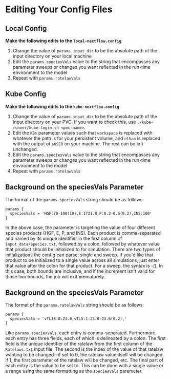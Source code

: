 # Editing Your Config Files


## Local Config

__Make the following edits to the `local-nextflow.config`__

1. Change the value of `params.input_dir` to be the absolute path of the input directory on your local machine
2. Edit the `params.speciesVals` value to the string that encompasses any parameter sweeps or changes you want reflected in the run-time environment to the model
3. Repeat with `params.ratelawVals`



## Kube Config

__Make the following edits to the `kube-nextflow.config`__

1. Change the value of `params.input_dir` to be the absolute path of the input directory on your PVC. If you want to check this, use `./kube-runner/kube-login.sh <pvc-name>`.
2. Edit the `K8s` parameter values such that `workspace` is replaced with whatever the path is for your persistent volume, and `ethan` is replaced with the output of `$USER` on your machine. The rest can be left unchanged.
3. Edit the `params.speciesVals` value to the string that encompasses any parameter sweeps or changes you want reflected in the run-time environment to the model
4. Repeat with `params.ratelawVals`


## Background on the speciesVals Parameter

The format of the `params.speciesVals` string should be as follows:

```
params {
  speciesVals = 'HGF:70-100(10),E:1721.0,P:0.2-0.6(0.2),INS:100'
}
```

In the above case, the parameter is targeting the value of four different species products (HGF, E, P, and INS). Each product is comma-separated and named by its unique identifier in the first column of `input_data/Species.txt`, followed by a colon, followed by whatever value that product should be initialized to for simulation. There are two types of initializations the config can parse: single and sweep. If you'd like that product to be initialized to a single value across all simulations, just enter that value after the colon for that product. For a sweep, the syntax is <lower-bound>-<upper-bound>(<increment>). In this case, both bounds are inclusive, and if the increment isn't valid for those two bounds, the job will exit prematurely.


## Background on the speciesVals Parameter

The format of the `params.ratelawVals` string should be as follows:

```
params {
  speciesVals = 'vTL18:0:23.0,vTL5:1:23.0-23.6(0.2),'
}
```

Like `params.speciesVals`, each entry is comma-separated. Furthermore, each entry has three fields, each of which is delineated by a colon. The first field is the unique identifier of the ratelaw from the first column of the `Ratelaws.txt` input file. The second is the index of the value of that ratelaw wanting to be changed--if set to 0, the ratelaw value itself will be changed, if 1, the first parameter of the ratelaw will be changed, etc. The final part of each entry is the value to be set to. This can be done with a single value or a range using the same formatting as the `speciesVals` parameter.
